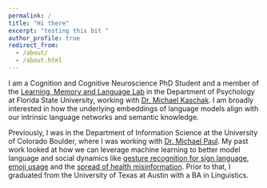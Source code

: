 ```yaml
---
permalink: /
title: "Hi there"
excerpt: "testing this bit "
author_profile: true
redirect_from: 
  - /about/
  - /about.html
---
```

I am a Cognition and Cognitive Neuroscience PhD Student and a member of the <a href= "https://michaelpkaschak.wixsite.com/lml-lab">Learning, Memory and Language Lab</a> in the Department of Psychology at Florida State University, working with <a href="https://scholar.google.com/citations?user=4OkEqtMAAAAJ&hl=en">Dr. Michael Kaschak</a>. I am broadly interested in how the underlying embeddings of language models align with our intrinsic language networks and semantic knowledge.

Previously, I was in the Department of Information Science at the University of Colorado Boulder, where I was working with <a href="http://michaeljpaul.com/">Dr. Michael Paul</a>. My past work looked at how we can leverage machine learning to better model language and social dynamics like <a href="https://arxiv.org/pdf/1710.06836.pdf">gesture recognition for sign language</a>, <a href="https://arxiv.org/pdf/1712.04421.pdf">emoji usage</a> and the <a href="https://link.springer.com/chapter/10.1007/978-3-030-53352-6_16">spread of health misinformation</a>. Prior to that, I graduated from the University of Texas at Austin with a BA in Linguistics.  

